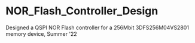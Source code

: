 # NOR_Flash_Controller_Design
Designed a QSPI NOR Flash controller for a 256Mbit 3DFS256M04VS2801 memory device, Summer '22
